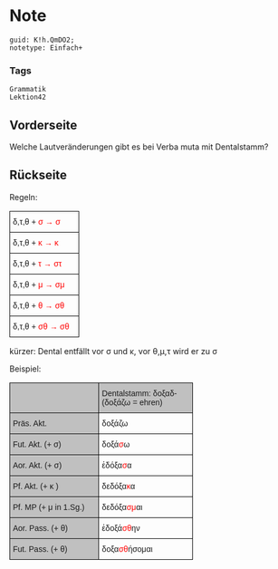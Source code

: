 # Note
```
guid: K!h.QmDO2;
notetype: Einfach+
```

### Tags
```
Grammatik
Lektion42
```

## Vorderseite
Welche Lautveränderungen gibt es bei Verba muta mit Dentalstamm?

## Rückseite
Regeln:

<style type="text/css">
.tg  {border-collapse:collapse;border-spacing:0;}
.tg td{border-color:black;border-style:solid;border-width:1px;font-family:Arial, sans-serif;font-size:14px;
  overflow:hidden;padding:10px 5px;word-break:normal;}
.tg th{border-color:black;border-style:solid;border-width:1px;font-family:Arial, sans-serif;font-size:14px;
  font-weight:normal;overflow:hidden;padding:10px 5px;word-break:normal;}
.tg .tg-7zrl{text-align:left;vertical-align:bottom}
</style>
<table class="tg" style="undefined;table-layout: fixed; width: 123px">
<colgroup>
<col style="width: 123px">
</colgroup>
<thead>
<tr>
<th class="tg-7zrl">δ,τ,θ + <font color="#ff0000">σ  → σ</font></th>
</tr>
</thead>
<tbody>
<tr>
<td class="tg-7zrl">δ,τ,θ + <font color="#ff0000">κ    → κ</font></td>
</tr>
<tr>
<td class="tg-7zrl">δ,τ,θ + <font color="#ff0000">τ    → στ</font></td>
</tr>
<tr>
<td class="tg-7zrl">δ,τ,θ + <font color="#ff0000">μ    → σμ</font></td>
</tr>
<tr>
<td class="tg-7zrl">δ,τ,θ + <font color="#ff0000">θ    → σθ</font></td>
</tr>
<tr>
<td class="tg-7zrl">δ,τ,θ + <font color="#ff0000">σθ  → σθ</font></td>
</tr>
</tbody>
</table>
kürzer: Dental entfällt vor σ und κ, vor θ,μ,τ wird er zu σ

Beispiel:

<style type="text/css">
.tg  {border-collapse:collapse;border-spacing:0;}
.tg td{border-color:black;border-style:solid;border-width:1px;font-family:Arial, sans-serif;font-size:14px;
  overflow:hidden;padding:10px 5px;word-break:normal;}
.tg th{border-color:black;border-style:solid;border-width:1px;font-family:Arial, sans-serif;font-size:14px;
  font-weight:normal;overflow:hidden;padding:10px 5px;word-break:normal;}
.tg .tg-dne1{background-color:#c0c0c0;text-align:left;vertical-align:bottom}
.tg .tg-7zrl{text-align:left;vertical-align:bottom}
</style>
<table class="tg" style="undefined;table-layout: fixed; width: 324px">
<colgroup>
<col style="width: 158px">
<col style="width: 166px">
</colgroup>
<thead>
<tr>
<th class="tg-dne1"></th>
<th class="tg-dne1">Dentalstamm:   δοξαδ-
     (δοξάζω = ehren)</th>
</tr>
</thead>
<tbody>
<tr>
<td class="tg-dne1">Präs. Akt.</td>
<td class="tg-7zrl">δοξάζω</td>
</tr>
<tr>
<td class="tg-dne1">Fut. Akt.    (+ σ)</td>
<td class="tg-7zrl">δοξά<font color="#ff0000">σ</font>ω</td>
</tr>
<tr>
<td class="tg-dne1">Aor. Akt.    (+ σ)</td>
<td class="tg-7zrl">ἐδόξα<font color="#ff0000">σ</font>α</td>
</tr>
<tr>
<td class="tg-dne1">Pf. Akt.    (+ κ )</td>
<td class="tg-7zrl">δεδόξα<font color="#ff0000">κ</font>α</td>
</tr>
<tr>
<td class="tg-dne1">Pf. MP    (+ μ in 1.Sg.)</td>
<td class="tg-7zrl">δεδόξα<font color="#ff0000">σμ</font>αι</td>
</tr>
<tr>
<td class="tg-dne1">Aor. Pass.  (+ θ)</td>
<td class="tg-7zrl">ἐδοξά<font color="#ff0000">σθ</font>ην</td>
</tr>
<tr>
<td class="tg-dne1">Fut. Pass.  (+ θ)</td>
<td class="tg-7zrl">δοξα<font color="#ff0000">σθ</font>ήσομαι</td>
</tr>
</tbody>
</table>
